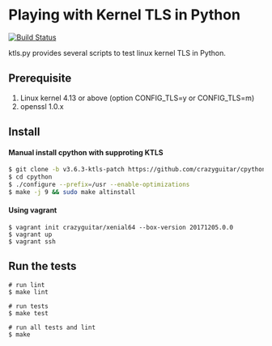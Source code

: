 # Playing with Kernel TLS in Python

[![Build Status](https://travis-ci.org/crazyguitar/ktls.py.svg?branch=master)](https://travis-ci.org/crazyguitar/ktls.py)

ktls.py provides several scripts to test linux kernel TLS in Python.

## Prerequisite

1. Linux kernel 4.13 or above (option CONFIG\_TLS=y or CONFIG\_TLS=m)
2. openssl 1.0.x

## Install

#### Manual install cpython with supproting KTLS

```bash
$ git clone -b v3.6.3-ktls-patch https://github.com/crazyguitar/cpython
$ cd cpython
$ ./configure --prefix=/usr --enable-optimizations
$ make -j 9 && sudo make altinstall
```

#### Using vagrant

```
$ vagrant init crazyguitar/xenial64 --box-version 20171205.0.0
$ vagrant up
$ vagrant ssh
```

## Run the tests

```
# run lint
$ make lint

# run tests
$ make test

# run all tests and lint
$ make
```
